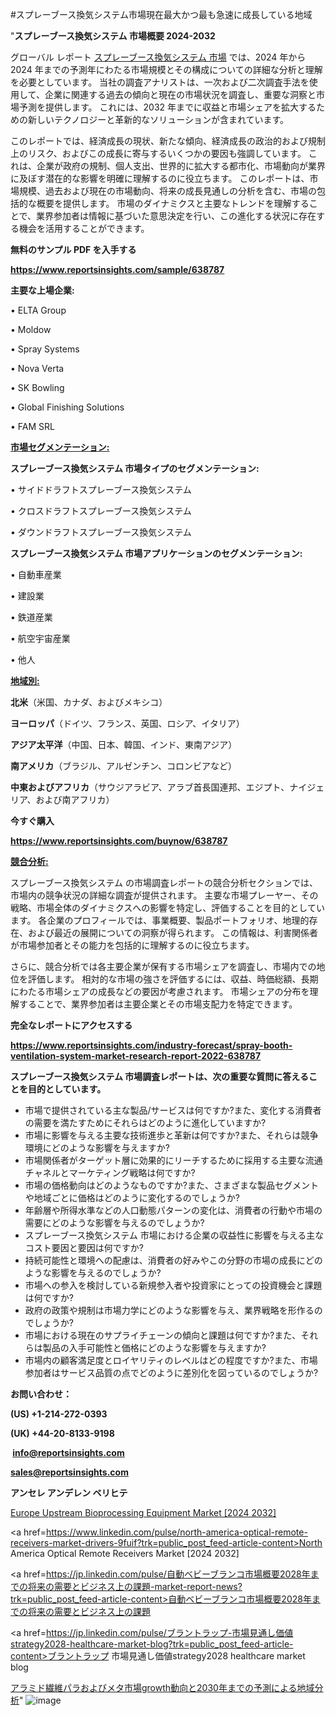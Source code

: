 #スプレーブース換気システム市場現在最大かつ最も急速に成長している地域

"<strong>スプレーブース換気システム 市場概要 2024-2032</strong>

グローバル レポート <a href=https://www.reportsinsights.com/sample/638787>スプレーブース換気システム 市場</a> では、2024 年から 2024 年までの予測年にわたる市場規模とその構成についての詳細な分析と理解を必要としています。 当社の調査アナリストは、一次および二次調査手法を使用して、企業に関連する過去の傾向と現在の市場状況を調査し、重要な洞察と市場予測を提供します。 これには、2032 年までに収益と市場シェアを拡大​​するための新しいテクノロジーと革新的なソリューションが含まれています。

このレポートでは、経済成長の現状、新たな傾向、経済成長の政治的および規制上のリスク、およびこの成長に寄与するいくつかの要因も強調しています。 これは、企業が政府の規制、個人支出、世界的に拡大する都市化、市場動向が業界に及ぼす潜在的な影響を明確に理解するのに役立ちます。 このレポートは、市場規模、過去および現在の市場動向、将来の成長見通しの分析を含む、市場の包括的な概要を提供します。 市場のダイナミクスと主要なトレンドを理解することで、業界参加者は情報に基づいた意思決定を行い、この進化する状況に存在する機会を活用することができます。

<strong><b>無料のサンプル PDF を入手する</b></strong>

<a href=https://www.reportsinsights.com/sample/638787><strong><u>https://www.reportsinsights.com/sample/638787</u></strong></a>

<strong>主要な上場企業:</strong>

• ELTA Group

• Moldow

• Spray Systems

• Nova Verta

• SK Bowling

• Global Finishing Solutions

• FAM SRL

<strong><u>市場セグメンテーション</u></strong><strong><u>:</u></strong>

<strong>スプレーブース換気システム 市場タイプのセグメンテーション:</strong>

• サイドドラフトスプレーブース換気システム

• クロスドラフトスプレーブース換気システム

• ダウンドラフトスプレーブース換気システム

<strong>スプレーブース換気システム 市場アプリケーションのセグメンテーション:</strong>

• 自動車産業

• 建設業

• 鉄道産業

• 航空宇宙産業

• 他人

<strong><u>地域別</u></strong><strong><u>:</u></strong>

<strong>北米</strong>（米国、カナダ、およびメキシコ）

<strong>ヨーロッパ</strong>（ドイツ、フランス、英国、ロシア、イタリア）

<strong>アジア太平洋</strong>（中国、日本、韓国、インド、東南アジア）

<strong>南アメリカ</strong>（ブラジル、アルゼンチン、コロンビアなど）

<strong>中東およびアフリカ</strong>（サウジアラビア、アラブ首長国連邦、エジプト、ナイジェリア、および南アフリカ）

<strong>今すぐ購入</strong>

<a href=https://www.reportsinsights.com/buynow/638787><strong><u>https://www.reportsinsights.com/buynow/638787</u></strong></a>

<strong><u>競合分析:</u></strong>

スプレーブース換気システム の市場調査レポートの競合分析セクションでは、市場内の競争状況の詳細な調査が提供されます。 主要な市場プレーヤー、その戦略、市場全体のダイナミクスへの影響を特定し、評価することを目的としています。 各企業のプロフィールでは、事業概要、製品ポートフォリオ、地理的存在、および最近の展開についての洞察が得られます。 この情報は、利害関係者が市場参加者とその能力を包括的に理解するのに役立ちます。

さらに、競合分析では各主要企業が保有する市場シェアを調査し、市場内での地位を評価します。 相対的な市場の強さを評価するには、収益、時価総額、長期にわたる市場シェアの成長などの要因が考慮されます。 市場シェアの分布を理解することで、業界参加者は主要企業とその市場支配力を特定できます。

<strong>完全なレポートにアクセスする</strong>

<a href=https://www.reportsinsights.com/industry-forecast/spray-booth-ventilation-system-market-research-report-2022-638787><strong><u><b>https://www.reportsinsights.com/industry-forecast/spray-booth-ventilation-system-market-research-report-2022-638787</b></u></strong></a>

<strong><b>スプレーブース換気システム 市場調査レポートは、次の重要な質問に答えることを目的としています。</b></strong>
<ul>
  <li>市場で提供されている主な製品/サービスは何ですか?また、変化する消費者の需要を満たすためにそれらはどのように進化していますか?</li>
  <li>市場に影響を与える主要な技術進歩と革新は何ですか?また、それらは競争環境にどのような影響を与えますか?</li>
  <li>市場関係者がターゲット層に効果的にリーチするために採用する主要な流通チャネルとマーケティング戦略は何ですか?</li>
  <li>市場の価格動向はどのようなものですか?また、さまざまな製品セグメントや地域ごとに価格はどのように変化するのでしょうか?</li>
  <li>年齢層や所得水準などの人口動態パターンの変化は、消費者の行動や市場の需要にどのような影響を与えるのでしょうか?</li>
  <li>スプレーブース換気システム 市場における企業の収益性に影響を与える主なコスト要因と要因は何ですか?</li>
  <li>持続可能性と環境への配慮は、消費者の好みやこの分野の市場の成長にどのような影響を与えるのでしょうか?</li>
  <li>市場への参入を検討している新規参入者や投資家にとっての投資機会と課題は何ですか?</li>
  <li>政府の政策や規制は市場力学にどのような影響を与え、業界戦略を形作るのでしょうか?</li>
  <li>市場における現在のサプライチェーンの傾向と課題は何ですか?また、それらは製品の入手可能性と価格にどのような影響を与えますか?</li>
  <li>市場内の顧客満足度とロイヤリティのレベルはどの程度ですか?また、市場参加者はサービス品質の点でどのように差別化を図っているのでしょうか?</li>
</ul>
<strong>お問い合わせ：</strong>

<strong>(US) +1-214-272-0393</strong>

<strong>(UK) +44-20-8133-9198</strong>

<strong> </strong><a href=info@reportsinsights.com><strong><u>info@reportsinsights.com</u></strong></a>

<a href=sales@reportsinsights.com><strong><u>sales@reportsinsights.com</u></strong></a>

<strong>アンセレ アンデレン ベリヒテ</strong>

<a href=https://www.linkedin.com/pulse/europe-upstream-bioprocessing-equipment-markets-dzmgf/>Europe Upstream Bioprocessing Equipment Market [2024 2032]</a>

<a href=https://www.linkedin.com/pulse/north-america-optical-remote-receivers-market-drivers-9fuif?trk=public_post_feed-article-content>North America Optical Remote Receivers Market [2024 2032]</a>

<a href=https://jp.linkedin.com/pulse/自動ベビーブランコ市場概要2028年までの将来の需要とビジネス上の課題-market-report-news?trk=public_post_feed-article-content>自動ベビーブランコ市場概要2028年までの将来の需要とビジネス上の課題</a>

<a href=https://jp.linkedin.com/pulse/ブラントラップ-市場見通し価値strategy2028-healthcare-market-blog?trk=public_post_feed-article-content>ブラントラップ 市場見通し価値strategy2028 healthcare market blog</a>

<a href=https://www.linkedin.com/pulse/アラミド繊維パラおよびメタ市場growth動向と2030年までの予測による地域分析-tribunal-analytics-360-uyref/>アラミド繊維パラおよびメタ市場growth動向と2030年までの予測による地域分析</a>"
![image](https://github.com/aakesh123242/RIMarket/assets/158431203/ebfd8579-1fd6-41f3-8289-551f6c7fcd20)
